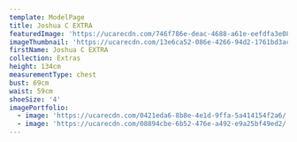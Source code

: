 ```yaml
---
template: ModelPage
title: Joshua C EXTRA
featuredImage: 'https://ucarecdn.com/746f786e-deac-4688-a61e-eefdfa3e0871/'
imageThumbnail: 'https://ucarecdn.com/13e6ca52-086e-4266-94d2-1761bd3ac33b/'
firstName: Joshua C EXTRA
collection: Extras
height: 134cm
measurementType: chest
bust: 69cm
waist: 59cm
shoeSize: '4'
imagePortfolio:
  - image: 'https://ucarecdn.com/0421eda6-8b8e-4e1d-9ffa-5a414154f2a6/'
  - image: 'https://ucarecdn.com/08894cbe-6b52-476e-a492-e9a25bf49ed2/'
---
```


